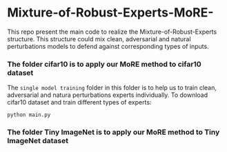 # Mixture-of-Robust-Experts-MoRE-
This repo present the main code to realize the Mixture-of-Robust-Experts structure. This structure could mix clean, adversarial and natural perturbations models to defend against corresponding types of inputs.

### The folder cifar10 is to apply our MoRE method to cifar10 dataset

The `single model training` folder in this folder is to help us to train clean, adversarial and natura perturbations experts individually. To download cifar10 dataset and train different types of experts:

    python main.py

### The folder Tiny ImageNet is to apply our MoRE method to Tiny ImageNet dataset
